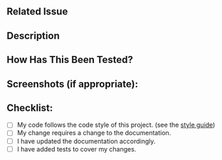 <!--- Provide a general summary of your changes in the Title above -->
<!--- Please follow this template to ensure you've satisfied all the requirements for having code merged, and to make the reviewer's life a bit easier -->

## Related Issue

<!--- Please link to the issue here: -->

## Description

<!--- Describe your changes in a bit more detail -->

## How Has This Been Tested?

<!--- Please describe in detail how you tested your changes. -->

## Screenshots (if appropriate):

<!--- Please provide before and after screenshots for any frontend changes -->

## Checklist:

<!--- Go over all the following points, and put an `x` in all the boxes that apply. -->
<!--- If you're unsure about any of these, don't hesitate to ask. -->

- [ ] My code follows the code style of this project. (see the [style guide](../tree/master/docs/the-gazelle-style-guide.md))
- [ ] My change requires a change to the documentation.
- [ ] I have updated the documentation accordingly.
- [ ] I have added tests to cover my changes.
